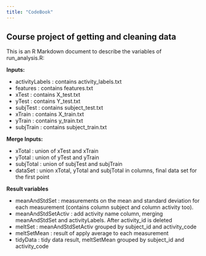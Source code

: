```yaml
---
title: "CodeBook"
---
```


## Course project of getting and cleaning data

This is an R Markdown document to describe the variables of run_analysis.R:

**Inputs:**

* activityLabels : contains activity_labels.txt
* features : contains features.txt
* xTest : contains X_test.txt
* yTest : contains Y_test.txt
* subjTest : contains subject_test.txt
* xTrain : contains X_train.txt
* yTrain : contains y_train.txt
* subjTrain : contains subject_train.txt

**Merge Inputs:**

* xTotal : union of xTest and xTrain 
* yTotal : union of yTest and yTrain
* subjTotal : union of subjTest and subjTrain
* dataSet : union xTotal, yTotal and subjTotal in columns, final data set for the
first point

**Result variables**

* meanAndStdSet : measurements on the mean and standard deviation for each 
measurement (contains column subject and column activity too).
* meanAndStdSetActiv : add activity name column, merging meanAndStdSet and 
activityLabels. After activity_id is deleted
* meltSet : meanAndStdSetActiv grouped by subject_id and activity_code
* meltSetMean : result of apply average to each measurement
* tidyData : tidy data result, meltSetMean grouped by subject_id and activity_code



